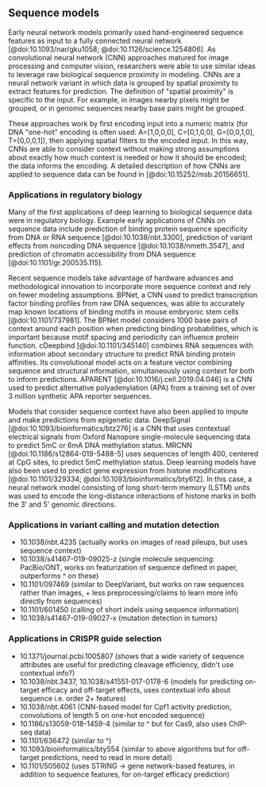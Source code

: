 ## Sequence models

Early neural network models primarily used hand-engineered sequence features as input to a fully connected neural network [@doi:10.1093/nar/gku1058; @doi:10.1126/science.1254806].
As convolutional neural network (CNN) approaches matured for image processing and computer vision, researchers were able to use similar ideas to leverage raw biological sequence proximity in modeling.
CNNs are a neural network variant in which data is grouped by spatial proximity to extract features for prediction.
The definition of "spatial proximity" is specific to the input.
For example, in images nearby pixels might be grouped, or in genomic sequences nearby base pairs might be grouped.

These approaches work by first encoding input into a numeric matrix (for DNA "one-hot" encoding is often used: A=[1,0,0,0], C=[0,1,0,0], G=[0,0,1,0], T=[0,0,0,1]), then applying spatial filters to the encoded input.
In this way, CNNs are able to consider context without making strong assumptions about exactly how much context is needed or how it should be encoded; the data informs the encoding.
A detailed description of how CNNs are applied to sequence data can be found in [@doi:10.15252/msb.20156651].

### Applications in regulatory biology

Many of the first applications of deep learning to biological sequence data were in regulatory biology.
Example early applications of CNNs on sequence data include prediction of binding protein sequence specificity from DNA or RNA sequence [@doi:10.1038/nbt.3300], prediction of variant effects from noncoding DNA sequence [@doi:10.1038/nmeth.3547], and prediction of chromatin accessibility from DNA sequence [@doi:10.1101/gr.200535.115].

Recent sequence models take advantage of hardware advances and methodological innovation to incorporate more sequence context and rely on fewer modeling assumptions.
BPNet, a CNN used to predict transcription factor binding profiles from raw DNA sequences, was able to accurately map known locations of binding motifs in mouse embryonic stem cells [@doi:10.1101/737981].
The BPNet model considers 1000 base pairs of context around each position when predicting binding probabilities, which is important because motif spacing and periodicity can influence protein function.
cDeepbind [@doi:10.1101/345140] combines RNA sequences with information about secondary structure to predict RNA binding protein affinities.
Its convolutional model acts on a feature vector combining sequence and structural information, simultaneously using context for both to inform predictions.
APARENT [@doi:10.1016/j.cell.2019.04.046] is a CNN used to predict alternative polyadenylation (APA) from a training set of over 3 million synthetic APA reporter sequences.

Models that consider sequence context have also been applied to impute and make predictions from epigenetic data.
DeepSignal [@doi:10.1093/bioinformatics/btz276] is a CNN that uses contextual electrical signals from Oxford Nanopore single-molecule sequencing data to predict 5mC or 6mA DNA methylation status.
MRCNN [@doi:10.1186/s12864-019-5488-5] uses sequences of length 400, centered at CpG sites, to predict 5mC methylation status.
Deep learning models have also been used to predict gene expression from histone modifications [@doi:10.1101/329334; @doi:10.1093/bioinformatics/bty612].
In this case, a neural network model consisting of long short-term memory (LSTM) units was used to encode the long-distance interactions of histone marks in both the 3' and 5' genomic directions.

### Applications in variant calling and mutation detection

* 10.1038/nbt.4235 (actually works on images of read pileups, but uses sequence context)
* 10.1038/s41467-019-09025-z (single molecule sequencing: PacBio/ONT, works on featurization of sequence
  defined in paper, outperforms ^ on these)
* 10.1101/097469 (similar to DeepVariant, but works on raw sequences rather than images,
  \+ less preprocessing/claims to learn more info directly from sequences)
* 10.1101/601450 (calling of short indels using sequence information)
* 10.1038/s41467-019-09027-x (mutation detection in tumors)

### Applications in CRISPR guide selection

* 10.1371/journal.pcbi.1005807 (shows that a wide variety of sequence attributes
  are useful for predicting cleavage efficiency, didn't use contextual info?)
* 10.1038/nbt.3437, 10.1038/s41551-017-0178-6 (models for predicting on-target efficacy
  and off-target effects, uses contextual info about sequence i.e. order 2+ features)
* 10.1038/nbt.4061 (CNN-based model for Cpf1 activity prediction,
  convolutions of length 5 on one-hot encoded sequence)
* 10.1186/s13059-018-1459-4 (similar to ^ but for Cas9, also uses ChIP-seq
  data)
* 10.1101/636472 (similar to ^)
* 10.1093/bioinformatics/bty554 (similar to above algorithms but for
  off-target predictions, need to read in more detail)
* 10.1101/505602 (uses STRING -> gene network-based features, in addition
  to sequence features, for on-target efficacy prediction)
